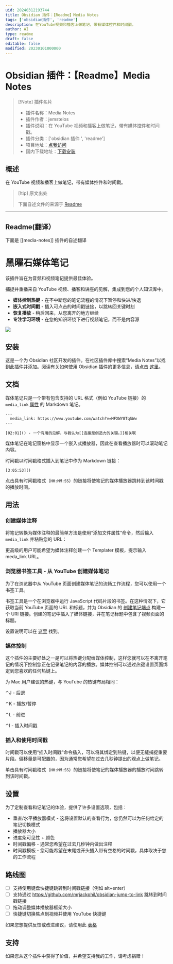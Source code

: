 ```yaml
---
uid: 20240312193744
title: Obsidian 插件：【Readme】Media Notes
tags: ['obsidian插件', 'readme']
description: 在YouTube视频和播客上做笔记，带有媒体控件和时间戳。
author: AI
type: readme
draft: false
editable: false
modified: 20230101000000
---
```


# Obsidian 插件：【Readme】Media Notes

> [!Note] 插件名片
> - 插件名称：Media Notes
> - 插件作者：jemstelos
> - 插件说明：在 YouTube 视频和播客上做笔记，带有媒体控件和时间戳。
> - 插件分类：['obsidian 插件 ', 'readme']
> - 项目地址：[点我访问](https://github.com/jemstelos/obsidian-media-notes)
> - 国内下载地址：[下载安装](https://pkmer.cn/products/plugin/pluginMarket/?media-notes)

## 概述

在 YouTube 视频和播客上做笔记，带有媒体控件和时间戳。

> [!tip] 原文出处
>
>下面自述文件的来源于 [Readme](https://ghproxy.net/https://raw.githubusercontent.com/jemstelos/obsidian-media-notes/main/README.md)

---

## Readme(翻译）

下面是 [[media-notes]] 插件的自述翻译

# 黑曜石媒体笔记

该插件旨在为音频和视频笔记提供最佳体验。

捕捉并重播来自 YouTube 视频、播客和讲座的见解，集成到您的个人知识库中。

- **媒体控制热键** - 在不中断您的笔记流程的情况下暂停和快进/快退
- **嵌入式时间戳** - 插入可点击的时间戳链接，以跳转回关键时刻
- **恢复播放** - 稍后回来，从您离开的地方继续
- **专注学习环境** - 在您的知识环绕下进行视频笔记，而不是内容源

<img src="images/screen-shot.png">

## 安装

这是一个为 Obsidian 社区开发的插件。在社区插件库中搜索“Media Notes”以找到此插件并添加。阅读有关如何使用 Obsidian 插件的更多信息，请点击 [这里](https://help.obsidian.md/Extending+Obsidian/Community+plugins)。

## 文档

媒体笔记只是一个带有包含支持的 URL 格式（例如 YouTube 链接）的 `media_link` [属性](https://help.obsidian.md/Editing+and+formatting/Properties) 的 Markdown 笔记。

```
---
  media_link: https://www.youtube.com/watch?v=MFXWY8TqSWw
---

[02:01]() - 一个有用的见解，与我认为[[连接是创造力的关键。]]相关联
```

媒体笔记在笔记窗格中显示一个嵌入式播放器，因此在查看播放器时可以滚动笔记内容。

时间戳以时间戳格式插入到笔记中作为 Markdown 链接：

`[3:05:53]()`

点击具有时间戳格式（`HH:MM:SS`）的链接将使笔记的媒体播放器跳转到该时间戳的播放时间。

## 用法

### 创建媒体注释

将笔记转换为媒体注释的最简单方法是使用“添加文件属性”命令，然后输入 `media_link` 并粘贴您的 URL：

更高级的用户可能希望为媒体注释创建一个 Templater 模板，提示输入 meda_link URL。

### 浏览器书签工具 - 从 YouTube 创建媒体笔记

为了在浏览器中从 YouTube 页面创建媒体笔记的流畅工作流程，您可以使用一个书签工具。

书签工具是一个在浏览器中运行 JavaScript 代码片段的书签。在这种情况下，它获取当前 YouTube 页面的 URL 和标题，并为 Obsidian 的 [创建笔记端点](https://help.obsidian.md/Extending+Obsidian/Obsidian+URI#Create%20note) 构建一个 URI 链接。创建的笔记中插入了媒体链接，并在笔记标题中包含了视频页面的标题。

设置说明可以在 [这里](https://obsidian-media-notes.netlify.app/) 找到。

### 媒体控制

这个插件的主要好处之一是可以将热键分配给媒体控制，这样您就可以在不离开笔记的情况下控制您正在记录笔记的内容的播放。媒体控制可以通过热键设置页面绑定到您喜欢的任何热键上。

为 Mac 用户建议的热键，与 YouTube 的热键布局相同：

⌃J - 后退

⌃K - 播放/暂停

⌃L - 前进

⌃I - 插入时间戳

### 插入和使用时间戳

时间戳可以使用“插入时间戳”命令插入，可以将其绑定到热键，以便无缝捕捉重要片段。偏移量是可配置的，因为通常您希望在过去几秒钟提出的观点上做笔记。

单击具有时间戳格式（`HH:MM:SS`）的链接将使笔记的媒体播放器的播放时间跳转到该时间戳。

## 设置

为了定制查看和记笔记的体验，提供了许多设置选项，包括：

- 垂直/水平播放器模式 - 这将设置默认的查看行为，您仍然可以为任何给定的笔记切换模式
- 播放器大小
- 进度条可见性 + 颜色
- 时间戳偏移 - 通常您希望在过去几秒钟内做出注释
- 时间戳模板 - 您可能希望在末尾或开头插入带有空格的时间戳，具体取决于您的工作流程

## 路线图

- [ ] 支持使用键盘快捷键跳转到时间戳链接（例如 alt+enter）
- [ ] 支持通过 <https://github.com/mrjackphil/obsidian-jump-to-link> 跳转到时间戳链接
- [ ] 拖动调整媒体播放器框架大小
- [ ] 快捷键切换焦点到视频并使用 YouTube 快捷键

如果您想提供反馈或改进建议，请使用此 [表格](https://forms.gle/6DK61u5XMfAKwwwp9)

## 支持

如果您从这个插件中获得了价值，并希望支持我的工作，请考虑捐赠！
